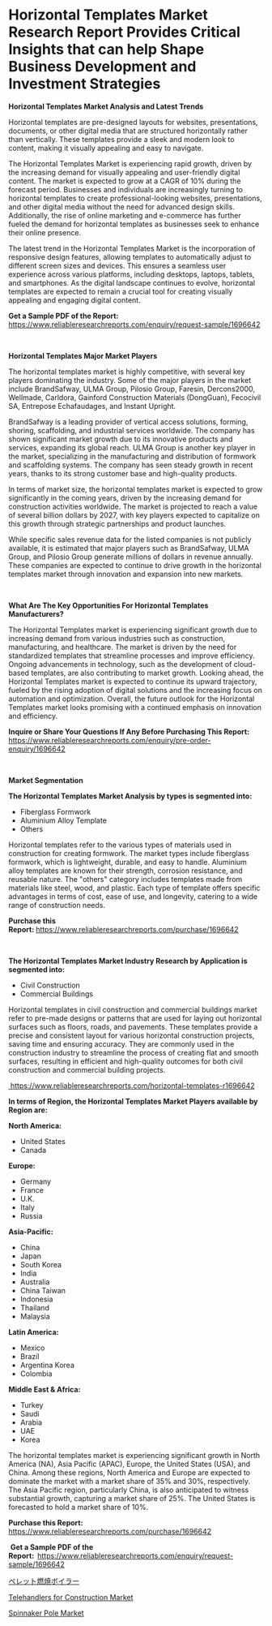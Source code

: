 <p><h1>Horizontal Templates Market Research Report Provides Critical Insights that can help Shape Business Development and Investment Strategies</h1></p><p><strong>Horizontal Templates Market Analysis and Latest Trends</strong></p>
<p><p>Horizontal templates are pre-designed layouts for websites, presentations, documents, or other digital media that are structured horizontally rather than vertically. These templates provide a sleek and modern look to content, making it visually appealing and easy to navigate.</p><p>The Horizontal Templates Market is experiencing rapid growth, driven by the increasing demand for visually appealing and user-friendly digital content. The market is expected to grow at a CAGR of 10% during the forecast period. Businesses and individuals are increasingly turning to horizontal templates to create professional-looking websites, presentations, and other digital media without the need for advanced design skills. Additionally, the rise of online marketing and e-commerce has further fueled the demand for horizontal templates as businesses seek to enhance their online presence.</p><p>The latest trend in the Horizontal Templates Market is the incorporation of responsive design features, allowing templates to automatically adjust to different screen sizes and devices. This ensures a seamless user experience across various platforms, including desktops, laptops, tablets, and smartphones. As the digital landscape continues to evolve, horizontal templates are expected to remain a crucial tool for creating visually appealing and engaging digital content.</p></p>
<p><strong>Get a Sample PDF of the Report:&nbsp;</strong> <a href="https://www.reliableresearchreports.com/enquiry/request-sample/1696642">https://www.reliableresearchreports.com/enquiry/request-sample/1696642</a></p>
<p>&nbsp;</p>
<p><strong>Horizontal Templates Major Market Players</strong></p>
<p><p>The horizontal templates market is highly competitive, with several key players dominating the industry. Some of the major players in the market include BrandSafway, ULMA Group, Pilosio Group, Faresin, Dercons2000, Wellmade, Carldora, Gainford Construction Materials (DongGuan), Fecocivil SA, Entrepose Echafaudages, and Instant Upright.</p><p>BrandSafway is a leading provider of vertical access solutions, forming, shoring, scaffolding, and industrial services worldwide. The company has shown significant market growth due to its innovative products and services, expanding its global reach. ULMA Group is another key player in the market, specializing in the manufacturing and distribution of formwork and scaffolding systems. The company has seen steady growth in recent years, thanks to its strong customer base and high-quality products.</p><p>In terms of market size, the horizontal templates market is expected to grow significantly in the coming years, driven by the increasing demand for construction activities worldwide. The market is projected to reach a value of several billion dollars by 2027, with key players expected to capitalize on this growth through strategic partnerships and product launches.</p><p>While specific sales revenue data for the listed companies is not publicly available, it is estimated that major players such as BrandSafway, ULMA Group, and Pilosio Group generate millions of dollars in revenue annually. These companies are expected to continue to drive growth in the horizontal templates market through innovation and expansion into new markets.</p></p>
<p>&nbsp;</p>
<p><strong>What Are The Key Opportunities For Horizontal Templates Manufacturers?</strong></p>
<p><p>The Horizontal Templates market is experiencing significant growth due to increasing demand from various industries such as construction, manufacturing, and healthcare. The market is driven by the need for standardized templates that streamline processes and improve efficiency. Ongoing advancements in technology, such as the development of cloud-based templates, are also contributing to market growth. Looking ahead, the Horizontal Templates market is expected to continue its upward trajectory, fueled by the rising adoption of digital solutions and the increasing focus on automation and optimization. Overall, the future outlook for the Horizontal Templates market looks promising with a continued emphasis on innovation and efficiency.</p></p>
<p><strong>Inquire or Share Your Questions If Any Before Purchasing This Report:</strong> <a href="https://www.reliableresearchreports.com/enquiry/pre-order-enquiry/1696642">https://www.reliableresearchreports.com/enquiry/pre-order-enquiry/1696642</a></p>
<p>&nbsp;</p>
<p><strong>Market Segmentation</strong></p>
<p><strong>The Horizontal Templates Market Analysis by types is segmented into:</strong></p>
<p><ul><li>Fiberglass Formwork</li><li>Aluminium Alloy Template</li><li>Others</li></ul></p>
<p><p>Horizontal templates refer to the various types of materials used in construction for creating formwork. The market types include fiberglass formwork, which is lightweight, durable, and easy to handle. Aluminium alloy templates are known for their strength, corrosion resistance, and reusable nature. The "others" category includes templates made from materials like steel, wood, and plastic. Each type of template offers specific advantages in terms of cost, ease of use, and longevity, catering to a wide range of construction needs.</p></p>
<p><strong>Purchase this Report:&nbsp;</strong><a href="https://www.reliableresearchreports.com/purchase/1696642">https://www.reliableresearchreports.com/purchase/1696642</a></p>
<p>&nbsp;</p>
<p><strong>The Horizontal Templates Market Industry Research by Application is segmented into:</strong></p>
<p><ul><li>Civil Construction</li><li>Commercial Buildings</li></ul></p>
<p><p>Horizontal templates in civil construction and commercial buildings market refer to pre-made designs or patterns that are used for laying out horizontal surfaces such as floors, roads, and pavements. These templates provide a precise and consistent layout for various horizontal construction projects, saving time and ensuring accuracy. They are commonly used in the construction industry to streamline the process of creating flat and smooth surfaces, resulting in efficient and high-quality outcomes for both civil construction and commercial building projects.</p></p>
<p><a href="https://www.reliableresearchreports.com/horizontal-templates-r1696642">&nbsp;https://www.reliableresearchreports.com/horizontal-templates-r1696642</a></p>
<p><strong>In terms of Region, the Horizontal Templates Market Players available by Region are:</strong></p>
<p>
    <p> <strong> North America: </strong>
        <ul>
            <li>United States</li>
            <li>Canada</li>
        </ul>
        </p> 
    <p> <strong> Europe: </strong>
        <ul>
            <li>Germany</li>
            <li>France</li>
            <li>U.K.</li>
            <li>Italy</li>
            <li>Russia</li>
        </ul>
        </p> 
    <p> <strong> Asia-Pacific: </strong>
        <ul>
            <li>China</li>
            <li>Japan</li>
            <li>South Korea</li>
            <li>India</li>
            <li>Australia</li>
            <li>China Taiwan</li>
            <li>Indonesia</li>
            <li>Thailand</li>
            <li>Malaysia</li>
        </ul>
        </p> 
    <p> <strong> Latin America: </strong>
        <ul>
            <li>Mexico</li>
            <li>Brazil</li>
            <li>Argentina Korea</li>
            <li>Colombia</li>
        </ul>
        </p> 
    <p> <strong> Middle East & Africa: </strong>
        <ul>
            <li>Turkey</li>
            <li>Saudi</li>
            <li>Arabia</li>
            <li>UAE</li>
            <li>Korea</li>
        </ul>
    </p>
    </p>
<p><p>The horizontal templates market is experiencing significant growth in North America (NA), Asia Pacific (APAC), Europe, the United States (USA), and China. Among these regions, North America and Europe are expected to dominate the market with a market share of 35% and 30%, respectively. The Asia Pacific region, particularly China, is also anticipated to witness substantial growth, capturing a market share of 25%. The United States is forecasted to hold a market share of 10%.</p></p>
<p><strong>Purchase this Report: </strong><a href="https://www.reliableresearchreports.com/purchase/1696642">https://www.reliableresearchreports.com/purchase/1696642</a></p>
<p>&nbsp;<strong>Get a Sample PDF of the Report:&nbsp;&nbsp;</strong><a href="https://www.reliableresearchreports.com/enquiry/request-sample/1696642">https://www.reliableresearchreports.com/enquiry/request-sample/1696642</a></p>
<p><strong></strong></p>
<p><p><a href="https://github.com/tanyaali3/Market-Research-Report-List-1/blob/main/8896912158983.md">ペレット燃焼ボイラー</a></p><p><a href="https://view.publitas.com/reportprime-1/telehandlers-for-construction-market-size-share-trends-analysis-report-by-product-large-telehandlers-compact-telehandlers-and-segment-forecasts-2024-2031/">Telehandlers for Construction Market</a></p><p><a href="https://github.com/fkhcgcyl33/Market-Research-Report-List-1/blob/main/spinnaker-pole-market.md">Spinnaker Pole Market</a></p></p>